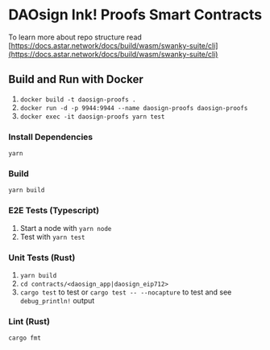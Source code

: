 # DAOsign Ink! Proofs Smart Contracts

To learn more about repo structure read [https://docs.astar.network/docs/build/wasm/swanky-suite/cli](https://docs.astar.network/docs/build/wasm/swanky-suite/cli)

## Build and Run with Docker
1. `docker build -t daosign-proofs .`
2. `docker run -d -p 9944:9944 --name daosign-proofs daosign-proofs`
3. `docker exec -it daosign-proofs yarn test`

### Install Dependencies
```
yarn
```

### Build
```
yarn build
```

### E2E Tests (Typescript)

1. Start a node with `yarn node`
2. Test with `yarn test`

### Unit Tests (Rust)
1. `yarn build`
2. `cd contracts/<daosign_app|daosign_eip712>`
3. `cargo test` to test or `cargo test -- --nocapture` to test and see `debug_println!` output

### Lint (Rust)
```
cargo fmt
```

